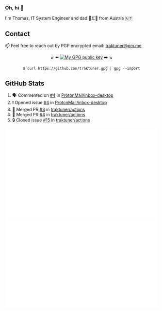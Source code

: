 ### Oh, hi 👋

I'm Thomas, IT System Engineer and dad 👶♊️👶 from Austria 🇦🇹

<!--
**traktuner/traktuner** is a ✨ _special_ ✨ repository because its `README.md` (this file) appears on your GitHub profile.

Here are some ideas to get you started:

- 🔭 I’m currently working on ...
- 🌱 I’m currently learning ...
- 👯 I’m looking to collaborate on ...
- 🤔 I’m looking for help with ...
- 💬 Ask me about ...
- 📫 How to reach me: ...
- 😄 Pronouns: ...
- ⚡ Fun fact: ...
-->

## Contact
📫 Feel free to reach out by PGP encrypted email:
traktuner@pm.me

<div align="center" markdown="1">

↙️ ⬅️ [![My GPG public key](https://img.shields.io/badge/PGP%20public%20key-6D4AFF?style=for-the-badge)](https://github.com/traktuner.gpg) ➡️ ↘️

```shell
$ curl https://github.com/traktuner.gpg | gpg --import
```

</div>

## GitHub Stats
<!--START_SECTION:activity-->
1. 🗣 Commented on [#4](https://github.com/ProtonMail/inbox-desktop/issues/4#issuecomment-1888649627) in [ProtonMail/inbox-desktop](https://github.com/ProtonMail/inbox-desktop)
2. ❗ Opened issue [#4](https://github.com/ProtonMail/inbox-desktop/issues/4) in [ProtonMail/inbox-desktop](https://github.com/ProtonMail/inbox-desktop)
3. 🎉 Merged PR [#3](https://github.com/traktuner/actions/pull/3) in [traktuner/actions](https://github.com/traktuner/actions)
4. 🎉 Merged PR [#4](https://github.com/traktuner/actions/pull/4) in [traktuner/actions](https://github.com/traktuner/actions)
5. 🔒 Closed issue [#15](https://github.com/traktuner/actions/issues/15) in [traktuner/actions](https://github.com/traktuner/actions)
<!--END_SECTION:activity-->

![](https://github.com/traktuner/traktuner/blob/master/generated/overview.svg)
![](https://github.com/traktuner/traktuner/blob/master/generated/languages.svg)
